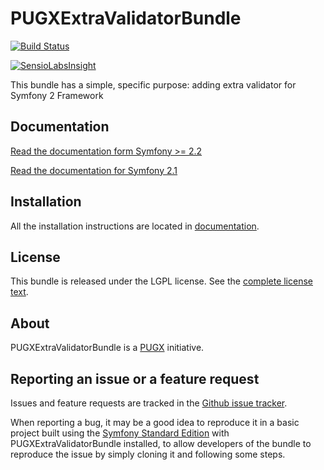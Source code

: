 PUGXExtraValidatorBundle
=======================
[![Build Status](https://secure.travis-ci.org/PUGX/PUGXExtraValidatorBundle.png?branch=master)](https://travis-ci.org/PUGX/PUGXExtraValidatorBundle)

[![SensioLabsInsight](https://insight.sensiolabs.com/projects/dd1ba711-fc3d-45d4-b9a5-2fde7b3db47e/big.png)](https://insight.sensiolabs.com/projects/dd1ba711-fc3d-45d4-b9a5-2fde7b3db47e)

This bundle has a simple, specific purpose: adding extra validator for Symfony 2 Framework

Documentation
-------------

[Read the documentation form Symfony >= 2.2](Resources/doc/index.md)

[Read the documentation for Symfony 2.1](https://github.com/PUGX/PUGXExtraValidatorBundle/blob/2.1/Resources/doc/index.md)


Installation
------------

All the installation instructions are located in [documentation](Resources/doc/index.md).

License
-------

This bundle is released under the LGPL license. See the [complete license text](Resources/meta/LICENSE).

About
-----

PUGXExtraValidatorBundle is a [PUGX](https://github.com/PUGX) initiative.


Reporting an issue or a feature request
---------------------------------------

Issues and feature requests are tracked in the [Github issue tracker](https://github.com/PUGX/PUGXExtraValidatorBundle/issues).

When reporting a bug, it may be a good idea to reproduce it in a basic project
built using the [Symfony Standard Edition](https://github.com/symfony/symfony-standard)
with PUGXExtraValidatorBundle installed, to allow developers of the bundle to reproduce the issue by simply cloning it
and following some steps.
